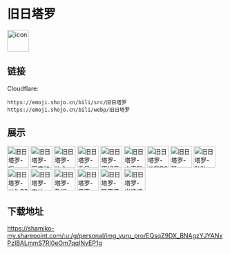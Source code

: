 # 旧日塔罗
<img src="https://emoji.shojo.cn/bili/src/旧日塔罗/icon.png" width="50" height="50" alt="icon">

## 链接
Cloudflare:
```
https://emoji.shojo.cn/bili/src/旧日塔罗
https://emoji.shojo.cn/bili/webp/旧日塔罗
```
## 展示
<img src="https://emoji.shojo.cn/bili/src/旧日塔罗/旧日塔罗-呃.png" width="50" height="50" alt="旧日塔罗-呃">
<img src="https://emoji.shojo.cn/bili/src/旧日塔罗/旧日塔罗-原来如此.png" width="50" height="50" alt="旧日塔罗-原来如此">
<img src="https://emoji.shojo.cn/bili/src/旧日塔罗/旧日塔罗-比心.png" width="50" height="50" alt="旧日塔罗-比心">
<img src="https://emoji.shojo.cn/bili/src/旧日塔罗/旧日塔罗-看呆.png" width="50" height="50" alt="旧日塔罗-看呆">
<img src="https://emoji.shojo.cn/bili/src/旧日塔罗/旧日塔罗-不好意思.png" width="50" height="50" alt="旧日塔罗-不好意思">
<img src="https://emoji.shojo.cn/bili/src/旧日塔罗/旧日塔罗-小声叭叭.png" width="50" height="50" alt="旧日塔罗-小声叭叭">
<img src="https://emoji.shojo.cn/bili/src/旧日塔罗/旧日塔罗-关我PS.png" width="50" height="50" alt="旧日塔罗-关我PS">
<img src="https://emoji.shojo.cn/bili/src/旧日塔罗/旧日塔罗-赞.png" width="50" height="50" alt="旧日塔罗-赞">
<img src="https://emoji.shojo.cn/bili/src/旧日塔罗/旧日塔罗-贴贴.png" width="50" height="50" alt="旧日塔罗-贴贴">
<img src="https://emoji.shojo.cn/bili/src/旧日塔罗/旧日塔罗-关你PS.png" width="50" height="50" alt="旧日塔罗-关你PS">
<img src="https://emoji.shojo.cn/bili/src/旧日塔罗/旧日塔罗-害怕.png" width="50" height="50" alt="旧日塔罗-害怕">
<img src="https://emoji.shojo.cn/bili/src/旧日塔罗/旧日塔罗-敷衍.png" width="50" height="50" alt="旧日塔罗-敷衍">
<img src="https://emoji.shojo.cn/bili/src/旧日塔罗/旧日塔罗-思索.png" width="50" height="50" alt="旧日塔罗-思索">
<img src="https://emoji.shojo.cn/bili/src/旧日塔罗/旧日塔罗-睡不着了.png" width="50" height="50" alt="旧日塔罗-睡不着了">
<img src="https://emoji.shojo.cn/bili/src/旧日塔罗/旧日塔罗-当场抓获.png" width="50" height="50" alt="旧日塔罗-当场抓获">

## 下载地址

https://shamiko-my.sharepoint.com/:u:/g/personal/img_yuru_pro/EQsqZ9DX_BNAgzYJYANxPzIBALmmS7RI0eOm7qqINyEP1g